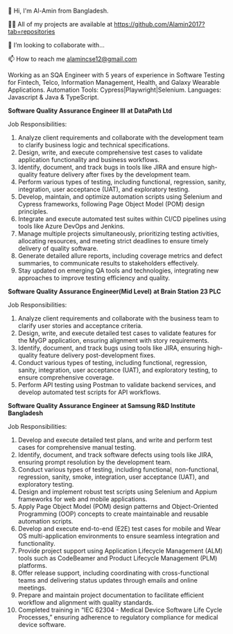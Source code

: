 👋 Hi, I'm Al-Amin from Bangladesh.

👨‍💻 All of my projects are available at https://github.com/Alamin2017?tab=repositories

💞️ I’m looking to collaborate with...

📫 How to reach me 
alamincse12@gmail.com

Working as an SQA Engineer with 5 years of experience in Software Testing for Fintech, Telco, Information Management, Health, and Galaxy Wearable Applications.
Automation Tools: Cypress|Playwright|Selenium.
Languages: Javascript & Java & TypeScript.

**Software Quality Assurance Engineer III**
**at DataPath Ltd**

Job Responsibilities:
1. Analyze client requirements and collaborate with the development team to clarify business logic and technical specifications.
2. Design, write, and execute comprehensive test cases to validate application functionality and business workflows.
3. Identify, document, and track bugs in tools like JIRA and ensure high-quality feature delivery after fixes by the development team.
4. Perform various types of testing, including functional, regression, sanity, integration, user acceptance (UAT), and exploratory testing.
5. Develop, maintain, and optimize automation scripts using Selenium and Cypress frameworks, following Page Object Model (POM) design principles.
6. Integrate and execute automated test suites within CI/CD pipelines using tools like Azure DevOps and Jenkins.
7. Manage multiple projects simultaneously, prioritizing testing activities, allocating resources, and meeting strict deadlines to ensure timely delivery of quality software. 
8. Generate detailed allure reports, including coverage metrics and defect summaries, to communicate results to stakeholders effectively.
9. Stay updated on emerging QA tools and technologies, integrating new approaches to improve testing efficiency and quality.

**Software Quality Assurance Engineer(Mid Level)**
**at Brain Station 23 PLC**

Job Responsibilities:
1. Analyze client requirements and collaborate with the business team to clarify user stories and acceptance criteria. 
2. Design, write, and execute detailed test cases to validate features for the MyGP application, ensuring alignment with story requirements.
3. Identify, document, and track bugs using tools like JIRA, ensuring high-quality feature delivery post-development fixes.
4. Conduct various types of testing, including functional, regression, sanity, integration, user acceptance (UAT), and exploratory testing, to ensure comprehensive coverage.
5. Perform API testing using Postman to validate backend services, and develop automated test scripts for API workflows.

**Software Quality Assurance Engineer**
**at Samsung R&D Institute Bangladesh** 

Job Responsibilities:
1. Develop and execute detailed test plans, and write and perform test cases for comprehensive manual testing.
2. Identify, document, and track software defects using tools like JIRA, ensuring prompt resolution by the development team.
3. Conduct various types of testing, including functional, non-functional, regression, sanity, smoke, integration, user acceptance (UAT), and exploratory testing.
4. Design and implement robust test scripts using Selenium and Appium frameworks for web and mobile applications.
5. Apply Page Object Model (POM) design patterns and Object-Oriented Programming (OOP) concepts to create maintainable and reusable automation scripts.
6. Develop and execute end-to-end (E2E) test cases for mobile and Wear OS multi-application environments to ensure seamless integration and functionality.
7. Provide project support using Application Lifecycle Management (ALM) tools such as CodeBeamer and Product Lifecycle Management (PLM) platforms.
8. Offer release support, including coordinating with cross-functional teams and delivering status updates through emails and online meetings.
9. Prepare and maintain project documentation to facilitate efficient workflow and alignment with quality standards.
10. Completed training in “IEC 62304 - Medical Device Software Life Cycle Processes,” ensuring adherence to regulatory compliance for medical device software.



